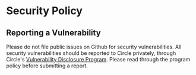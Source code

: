 # Security Policy
## Reporting a Vulnerability
Please do not file public issues on Github for security vulnerabilities. All security vulnerabilities should be reported to Circle privately, through Circle's [Vulnerability Disclosure Program](https://hackerone.com/circle). Please read through the program policy before submitting a report.
